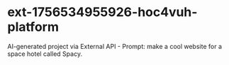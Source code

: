 # ext-1756534955926-hoc4vuh-platform
AI-generated project via External API - Prompt: make a cool website for a space hotel called Spacy.

